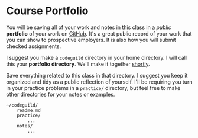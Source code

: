 # Course Portfolio

You will be saving all of your work and notes in this class in a _public_ **portfolio** of your work on [GitHub](https://github.com).
It's a great public record of your work that you can show to prospective employers.
It is also how you will submit checked assignments.

I suggest you make a `codeguild` directory in your home directory.
I will call this your **portfolio directory**.
We'll make it together [shortly](/practice/cli.md).

Save everything related to this class in that directory.
I suggest you keep it organized and tidy as a public reflection of yourself.
I'll be requiring you turn in your practice problems in a `practice/` directory, but feel free to make other directories for your notes or examples.

```
~/codeguild/
    readme.md
    practice/
        ...
    notes/
        ...
```
